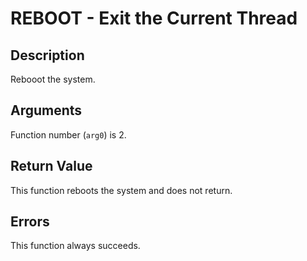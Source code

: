 # REBOOT - Exit the Current Thread

## Description

Rebooot the system.

## Arguments

Function number (`arg0`) is 2.

## Return Value

This function reboots the system and does not return.

## Errors

This function always succeeds.
